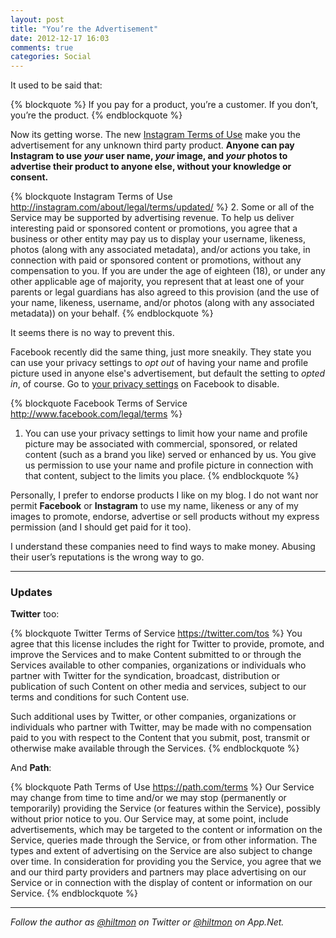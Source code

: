 ```yaml
---
layout: post
title: "You’re the Advertisement"
date: 2012-12-17 16:03
comments: true
categories: Social
---
```


It used to be said that:

{% blockquote %}
If you pay for a product, you’re a customer. If you don’t, you’re the product.
{% endblockquote %}

Now its getting worse. The new [Instagram Terms of Use](http://instagram.com/about/legal/terms/updated/) make you the advertisement for any unknown third party product. **Anyone can pay Instagram to use *your* user name, *your* image, and *your* photos to advertise their product to anyone else, without your knowledge or consent.**

{% blockquote Instagram Terms of Use http://instagram.com/about/legal/terms/updated/ %}
2. Some or all of the Service may be supported by advertising revenue. To help us deliver interesting paid or sponsored content or promotions, you agree that a business or other entity may pay us to display your username, likeness, photos (along with any associated metadata), and/or actions you take, in connection with paid or sponsored content or promotions, without any compensation to you. If you are under the age of eighteen (18), or under any other applicable age of majority, you represent that at least one of your parents or legal guardians has also agreed to this provision (and the use of your name, likeness, username, and/or photos (along with any associated metadata)) on your behalf.
{% endblockquote %}

It seems there is no way to prevent this.

Facebook recently did the same thing, just more sneakily. They state you can use your privacy settings to *opt out* of having your name and profile picture used in anyone else's advertisement, but default the setting to *opted in*, of course. Go to [your privacy settings](https://www.facebook.com/settings?tab=ads) on Facebook to disable.

{% blockquote Facebook Terms of Service http://www.facebook.com/legal/terms %}
1. You can use your privacy settings to limit how your name and profile picture may be associated with commercial, sponsored, or related content (such as a brand you like) served or enhanced by us. You give us permission to use your name and profile picture in connection with that content, subject to the limits you place.
{% endblockquote %}

Personally, I prefer to endorse products I like on my blog. I do not want nor permit **Facebook** or **Instagram** to use my name, likeness or any of my images to promote, endorse, advertise or sell products without my express permission (and I should get paid for it too).

I understand these companies need to find ways to make money. Abusing their user’s reputations is the wrong way to go.

---

### Updates

**Twitter** too:

{% blockquote Twitter Terms of Service https://twitter.com/tos %}
You agree that this license includes the right for Twitter to provide, promote, and improve the Services and to make Content submitted to or through the Services available to other companies, organizations or individuals who partner with Twitter for the syndication, broadcast, distribution or publication of such Content on other media and services, subject to our terms and conditions for such Content use.

Such additional uses by Twitter, or other companies, organizations or individuals who partner with Twitter, may be made with no compensation paid to you with respect to the Content that you submit, post, transmit or otherwise make available through the Services.
{% endblockquote %}

And **Path**:

{% blockquote Path Terms of Use https://path.com/terms %}
Our Service may change from time to time and/or we may stop (permanently or temporarily) providing the Service (or features within the Service), possibly without prior notice to you. Our Service may, at some point, include advertisements, which may be targeted to the content or information on the Service, queries made through the Service, or from other information. The types and extent of advertising on the Service are also subject to change over time. In consideration for providing you the Service, you agree that we and our third party providers and partners may place advertising on our Service or in connection with the display of content or information on our Service.
{% endblockquote %}

---

*Follow the author as [@hiltmon](http://https://twitter.com/hiltmon) on Twitter or [@hiltmon](http://alpha.app.net/hiltmon) on App.Net.*